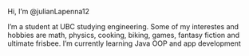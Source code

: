 Hi, I’m @julianLapenna12

I’m a student at UBC studying engineering. Some of my interestes and hobbies are math, physics, cooking, biking, games, fantasy fiction and ultimate frisbee.
I’m currently learning Java OOP and app development

<!---
julianLapenna12/julianLapenna12 is a ✨ special ✨ repository because its `README.md` (this file) appears on your GitHub profile.
You can click the Preview link to take a look at your changes.
--->
